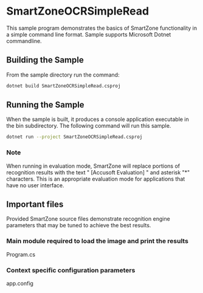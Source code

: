 # SmartZoneOCRSimpleRead

This sample program demonstrates the basics of SmartZone functionality in a simple command line format.
Sample supports Microsoft Dotnet commandline.

## Building the Sample

From the sample directory run the command:

```bash
dotnet build SmartZoneOCRSimpleRead.csproj
```

## Running the Sample

When the sample is built, it produces a console application executable in the bin subdirectory. The following command will run this sample.

```bash
dotnet run --project SmartZoneOCRSimpleRead.csproj
```

### Note

When running in evaluation mode, SmartZone will replace portions of recognition results with the text " [Accusoft Evaluation] " and asterisk "*" characters. This is an appropriate evaluation mode for applications that have no user interface.

## Important files

Provided SmartZone source files demonstrate recognition engine parameters that may be tuned to achieve the best results.

### Main module required to load the image and print the results

Program.cs

### Context specific configuration parameters

app.config
